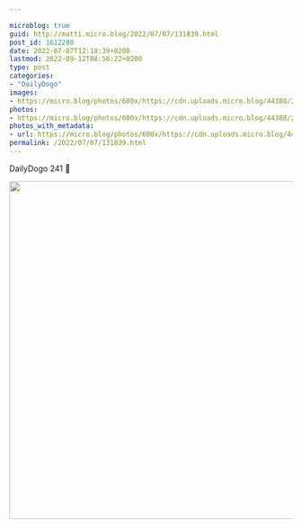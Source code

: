 ```yaml
---

microblog: true
guid: http://matti.micro.blog/2022/07/07/131839.html
post_id: 1612280
date: 2022-07-07T12:18:39+0200
lastmod: 2022-09-12T08:56:22+0200
type: post
categories:
- "DailyDogo"
images:
- https://micro.blog/photos/600x/https://cdn.uploads.micro.blog/44388/2022/b8f57411f7.jpg
photos:
- https://micro.blog/photos/600x/https://cdn.uploads.micro.blog/44388/2022/b8f57411f7.jpg
photos_with_metadata:
- url: https://micro.blog/photos/600x/https://cdn.uploads.micro.blog/44388/2022/b8f57411f7.jpg
permalink: /2022/07/07/131839.html
---
```

DailyDogo 241 🐶

<img src="https://micro.blog/photos/600x/https://blog.martin-haehnel.de/uploads/2022/b8f57411f7.jpg" width="600" height="600" alt="" />
